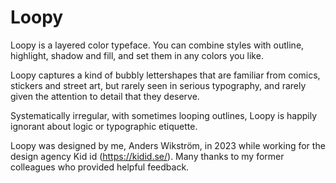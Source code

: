 # Loopy

Loopy is a layered color typeface. You can combine styles with outline, highlight, shadow and fill, and set them in any colors you like.

Loopy captures a kind of bubbly lettershapes that are familiar from comics, stickers and street art, but rarely seen in serious typography, and rarely given the attention to detail that they deserve. 

Systematically irregular, with sometimes looping outlines, Loopy is happily ignorant about logic or typographic etiquette.

Loopy was designed by me, Anders Wikström, in 2023 while working for the design agency Kid id (https://kidid.se/). Many thanks to my former colleagues who provided helpful feedback.
